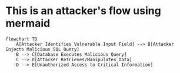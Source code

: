 # This is an attacker's flow using mermaid

```mermaid
flowchart TD
    A[Attacker Identifies Vulnerable Input Field] --> B[Attacker Injects Malicious SQL Query]
    B --> C[Database Executes Malicious Query]
    C --> D[Attacker Retrieves/Manipulates Data]
    D --> E[Unauthorized Access to Critical Information]
